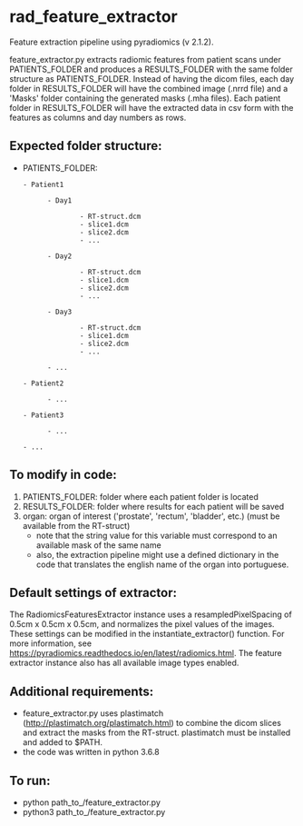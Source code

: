 # rad_feature_extractor
Feature extraction pipeline using pyradiomics (v 2.1.2).

feature_extractor.py extracts radiomic features from patient scans under PATIENTS_FOLDER and produces a RESULTS_FOLDER with the same folder structure as PATIENTS_FOLDER. Instead of having the dicom files, each day folder in RESULTS_FOLDER will have the combined image (.nrrd file) and a 'Masks' folder containing the generated masks (.mha files). Each patient folder in RESULTS_FOLDER will have the extracted data in csv form with the features as columns and day numbers as rows.

## Expected folder structure:

- PATIENTS_FOLDER:

	  - Patient1
	  
		    - Day1
		    
            		- RT-struct.dcm
            		- slice1.dcm
            		- slice2.dcm
            		- ...
			
		    - Day2
		    
            		- RT-struct.dcm
            		- slice1.dcm
            		- slice2.dcm
            		- ...
			
		    - Day3
		    
            		- RT-struct.dcm
            		- slice1.dcm
            		- slice2.dcm
            		- ...
			
		    - ...
		    
	  - Patient2
	  
		    - ...
		    
	  - Patient3
	  
		    - ...
		    
	  - ...
    
## To modify in code:
1. PATIENTS_FOLDER: folder where each patient folder is located
2. RESULTS_FOLDER: folder where results for each patient will be saved
3. organ: organ of interest ('prostate', 'rectum', 'bladder', etc.) (must be available from the RT-struct)
    - note that the string value for this variable must correspond to an available mask of the same name
    - also, the extraction pipeline might use a defined dictionary in the code that translates the english name of the organ into portuguese.

## Default settings of extractor:
The RadiomicsFeaturesExtractor instance uses a resampledPixelSpacing of 0.5cm x 0.5cm x 0.5cm, and normalizes the pixel values of the images. These settings can be modified in the instantiate_extractor() function. For more information, see https://pyradiomics.readthedocs.io/en/latest/radiomics.html.
The feature extractor instance also has all available image types enabled.

## Additional requirements:
- feature_extractor.py uses plastimatch (http://plastimatch.org/plastimatch.html) to combine the dicom slices and extract the masks from the RT-struct. plastimatch must be installed and added to $PATH.
- the code was written in python 3.6.8

## To run:
- python path_to_/feature_extractor.py
- python3 path_to_/feature_extractor.py

